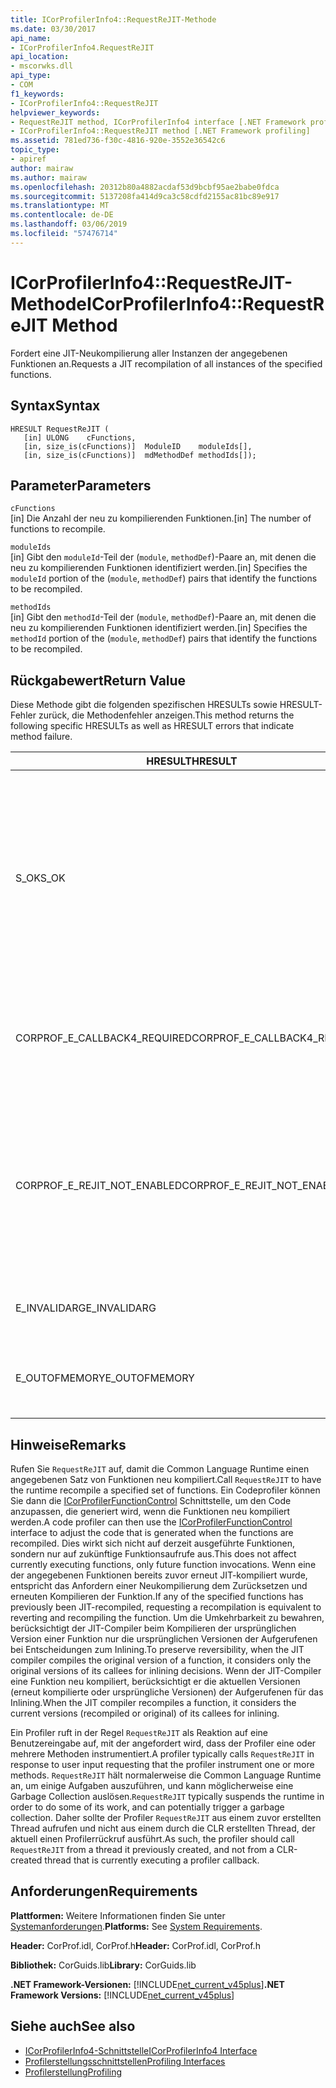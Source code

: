 ```yaml
---
title: ICorProfilerInfo4::RequestReJIT-Methode
ms.date: 03/30/2017
api_name:
- ICorProfilerInfo4.RequestReJIT
api_location:
- mscorwks.dll
api_type:
- COM
f1_keywords:
- ICorProfilerInfo4::RequestReJIT
helpviewer_keywords:
- RequestReJIT method, ICorProfilerInfo4 interface [.NET Framework profiling]
- ICorProfilerInfo4::RequestReJIT method [.NET Framework profiling]
ms.assetid: 781ed736-f30c-4816-920e-3552e36542c6
topic_type:
- apiref
author: mairaw
ms.author: mairaw
ms.openlocfilehash: 20312b80a4882acdaf53d9bcbf95ae2babe0fdca
ms.sourcegitcommit: 5137208fa414d9ca3c58cdfd2155ac81bc89e917
ms.translationtype: MT
ms.contentlocale: de-DE
ms.lasthandoff: 03/06/2019
ms.locfileid: "57476714"
---
```

# <a name="icorprofilerinfo4requestrejit-method"></a><span data-ttu-id="9462f-102">ICorProfilerInfo4::RequestReJIT-Methode</span><span class="sxs-lookup"><span data-stu-id="9462f-102">ICorProfilerInfo4::RequestReJIT Method</span></span>
<span data-ttu-id="9462f-103">Fordert eine JIT-Neukompilierung aller Instanzen der angegebenen Funktionen an.</span><span class="sxs-lookup"><span data-stu-id="9462f-103">Requests a JIT recompilation of all instances of the specified functions.</span></span>  
  
## <a name="syntax"></a><span data-ttu-id="9462f-104">Syntax</span><span class="sxs-lookup"><span data-stu-id="9462f-104">Syntax</span></span>  
  
```  
HRESULT RequestReJIT (  
   [in] ULONG    cFunctions,  
   [in, size_is(cFunctions)]  ModuleID    moduleIds[],  
   [in, size_is(cFunctions)]  mdMethodDef methodIds[]);  
```  
  
## <a name="parameters"></a><span data-ttu-id="9462f-105">Parameter</span><span class="sxs-lookup"><span data-stu-id="9462f-105">Parameters</span></span>  
 `cFunctions`  
 <span data-ttu-id="9462f-106">[in] Die Anzahl der neu zu kompilierenden Funktionen.</span><span class="sxs-lookup"><span data-stu-id="9462f-106">[in] The number of functions to recompile.</span></span>  
  
 `moduleIds`  
 <span data-ttu-id="9462f-107">[in] Gibt den `moduleId`-Teil der (`module`, `methodDef`)-Paare an, mit denen die neu zu kompilierenden Funktionen identifiziert werden.</span><span class="sxs-lookup"><span data-stu-id="9462f-107">[in] Specifies the `moduleId` portion of the (`module`, `methodDef`) pairs that identify the functions to be recompiled.</span></span>  
  
 `methodIds`  
 <span data-ttu-id="9462f-108">[in] Gibt den `methodId`-Teil der (`module`, `methodDef`)-Paare an, mit denen die neu zu kompilierenden Funktionen identifiziert werden.</span><span class="sxs-lookup"><span data-stu-id="9462f-108">[in] Specifies the `methodId` portion of the (`module`, `methodDef`) pairs that identify the functions to be recompiled.</span></span>  
  
## <a name="return-value"></a><span data-ttu-id="9462f-109">Rückgabewert</span><span class="sxs-lookup"><span data-stu-id="9462f-109">Return Value</span></span>  
 <span data-ttu-id="9462f-110">Diese Methode gibt die folgenden spezifischen HRESULTs sowie HRESULT-Fehler zurück, die Methodenfehler anzeigen.</span><span class="sxs-lookup"><span data-stu-id="9462f-110">This method returns the following specific HRESULTs as well as HRESULT errors that indicate method failure.</span></span>  
  
|<span data-ttu-id="9462f-111">HRESULT</span><span class="sxs-lookup"><span data-stu-id="9462f-111">HRESULT</span></span>|<span data-ttu-id="9462f-112">Beschreibung</span><span class="sxs-lookup"><span data-stu-id="9462f-112">Description</span></span>|  
|-------------|-----------------|  
|<span data-ttu-id="9462f-113">S_OK</span><span class="sxs-lookup"><span data-stu-id="9462f-113">S_OK</span></span>|<span data-ttu-id="9462f-114">Es wurde versucht, alle Methoden für die JIT-Neukompilierung zu markieren.</span><span class="sxs-lookup"><span data-stu-id="9462f-114">An attempt was made to mark all the methods for JIT recompilation.</span></span> <span data-ttu-id="9462f-115">Der Profiler muss implementieren die [icorprofilercallback4:: Rejiterror](../../../../docs/framework/unmanaged-api/profiling/icorprofilercallback4-rejiterror-method.md) Methode, um zu bestimmen, welche Methoden erfolgreich für die JIT-Neukompilierung markiert wurden.</span><span class="sxs-lookup"><span data-stu-id="9462f-115">The profiler must implement the [ICorProfilerCallback4::ReJITError](../../../../docs/framework/unmanaged-api/profiling/icorprofilercallback4-rejiterror-method.md) method to determine which methods were successfully marked for JIT recompilation.</span></span>|  
|<span data-ttu-id="9462f-116">CORPROF_E_CALLBACK4_REQUIRED</span><span class="sxs-lookup"><span data-stu-id="9462f-116">CORPROF_E_CALLBACK4_REQUIRED</span></span>|<span data-ttu-id="9462f-117">Der Profiler muss implementieren die [ICorProfilerCallback4](../../../../docs/framework/unmanaged-api/profiling/icorprofilercallback4-interface.md) Schnittstelle für diesen Aufruf, unterstützt werden müssen.</span><span class="sxs-lookup"><span data-stu-id="9462f-117">The profiler must implement the [ICorProfilerCallback4](../../../../docs/framework/unmanaged-api/profiling/icorprofilercallback4-interface.md) interface for this call to be supported.</span></span>|  
|<span data-ttu-id="9462f-118">CORPROF_E_REJIT_NOT_ENABLED</span><span class="sxs-lookup"><span data-stu-id="9462f-118">CORPROF_E_REJIT_NOT_ENABLED</span></span>|<span data-ttu-id="9462f-119">Die JIT-Neukompilierung wurde nicht aktiviert.</span><span class="sxs-lookup"><span data-stu-id="9462f-119">JIT recompilation has not been enabled.</span></span> <span data-ttu-id="9462f-120">Sie müssen die JIT-Neukompilierung während der Initialisierung aktivieren, indem Sie mit der [ICorProfilerInfo:: SetEventMask](../../../../docs/framework/unmanaged-api/profiling/icorprofilerinfo-seteventmask-method.md) Methode zum Festlegen der `COR_PRF_ENABLE_REJIT` Flag.</span><span class="sxs-lookup"><span data-stu-id="9462f-120">You must enable JIT recompilation during initialization by using the [ICorProfilerInfo::SetEventMask](../../../../docs/framework/unmanaged-api/profiling/icorprofilerinfo-seteventmask-method.md) method to set the `COR_PRF_ENABLE_REJIT` flag.</span></span>|  
|<span data-ttu-id="9462f-121">E_INVALIDARG</span><span class="sxs-lookup"><span data-stu-id="9462f-121">E_INVALIDARG</span></span>|<span data-ttu-id="9462f-122">`cFunctions` ist 0, oder `moduleIds` oder `methodIds` ist `NULL`.</span><span class="sxs-lookup"><span data-stu-id="9462f-122">`cFunctions` is 0, or `moduleIds` or `methodIds` is `NULL`.</span></span>|  
|||  
|<span data-ttu-id="9462f-123">E_OUTOFMEMORY</span><span class="sxs-lookup"><span data-stu-id="9462f-123">E_OUTOFMEMORY</span></span>|<span data-ttu-id="9462f-124">Die CLR konnte die Anforderung nicht abschließen, da nicht genügend Arbeitsspeicher vorhanden war.</span><span class="sxs-lookup"><span data-stu-id="9462f-124">The CLR was unable to complete the request because it ran out of memory.</span></span>|  
  
## <a name="remarks"></a><span data-ttu-id="9462f-125">Hinweise</span><span class="sxs-lookup"><span data-stu-id="9462f-125">Remarks</span></span>  
 <span data-ttu-id="9462f-126">Rufen Sie `RequestReJIT` auf, damit die Common Language Runtime einen angegebenen Satz von Funktionen neu kompiliert.</span><span class="sxs-lookup"><span data-stu-id="9462f-126">Call `RequestReJIT` to have the runtime recompile a specified set of functions.</span></span> <span data-ttu-id="9462f-127">Ein Codeprofiler können Sie dann die [ICorProfilerFunctionControl](../../../../docs/framework/unmanaged-api/profiling/icorprofilerfunctioncontrol-interface.md) Schnittstelle, um den Code anzupassen, die generiert wird, wenn die Funktionen neu kompiliert werden.</span><span class="sxs-lookup"><span data-stu-id="9462f-127">A code profiler can then use the [ICorProfilerFunctionControl](../../../../docs/framework/unmanaged-api/profiling/icorprofilerfunctioncontrol-interface.md) interface to adjust the code that is generated when the functions are recompiled.</span></span> <span data-ttu-id="9462f-128">Dies wirkt sich nicht auf derzeit ausgeführte Funktionen, sondern nur auf zukünftige Funktionsaufrufe aus.</span><span class="sxs-lookup"><span data-stu-id="9462f-128">This does not affect currently executing functions, only future function invocations.</span></span> <span data-ttu-id="9462f-129">Wenn eine der angegebenen Funktionen bereits zuvor erneut JIT-kompiliert wurde, entspricht das Anfordern einer Neukompilierung dem Zurücksetzen und erneuten Kompilieren der Funktion.</span><span class="sxs-lookup"><span data-stu-id="9462f-129">If any of the specified functions has previously been JIT-recompiled, requesting a recompilation is equivalent to reverting and recompiling the function.</span></span> <span data-ttu-id="9462f-130">Um die Umkehrbarkeit zu bewahren, berücksichtigt der JIT-Compiler beim Kompilieren der ursprünglichen Version einer Funktion nur die ursprünglichen Versionen der Aufgerufenen bei Entscheidungen zum Inlining.</span><span class="sxs-lookup"><span data-stu-id="9462f-130">To preserve reversibility, when the JIT compiler compiles the original version of a function, it considers only the original versions of its callees for inlining decisions.</span></span> <span data-ttu-id="9462f-131">Wenn der JIT-Compiler eine Funktion neu kompiliert, berücksichtigt er die aktuellen Versionen (erneut kompilierte oder ursprüngliche Versionen) der Aufgerufenen für das Inlining.</span><span class="sxs-lookup"><span data-stu-id="9462f-131">When the JIT compiler recompiles a function, it considers the current versions (recompiled or original) of its callees for inlining.</span></span>  
  
 <span data-ttu-id="9462f-132">Ein Profiler ruft in der Regel `RequestReJIT` als Reaktion auf eine Benutzereingabe auf, mit der angefordert wird, dass der Profiler eine oder mehrere Methoden instrumentiert.</span><span class="sxs-lookup"><span data-stu-id="9462f-132">A profiler typically calls `RequestReJIT` in response to user input requesting that the profiler instrument one or more methods.</span></span> <span data-ttu-id="9462f-133">`RequestReJIT` hält normalerweise die Common Language Runtime an, um einige Aufgaben auszuführen, und kann möglicherweise eine Garbage Collection auslösen.</span><span class="sxs-lookup"><span data-stu-id="9462f-133">`RequestReJIT` typically suspends the runtime in order to do some of its work, and can potentially trigger a garbage collection.</span></span> <span data-ttu-id="9462f-134">Daher sollte der Profiler `RequestReJIT` aus einem zuvor erstellten Thread aufrufen und nicht aus einem durch die CLR erstellten Thread, der aktuell einen Profilerrückruf ausführt.</span><span class="sxs-lookup"><span data-stu-id="9462f-134">As such, the profiler should call `RequestReJIT` from a thread it previously created, and not from a CLR-created thread that is currently executing a profiler callback.</span></span>  
  
## <a name="requirements"></a><span data-ttu-id="9462f-135">Anforderungen</span><span class="sxs-lookup"><span data-stu-id="9462f-135">Requirements</span></span>  
 <span data-ttu-id="9462f-136">**Plattformen:** Weitere Informationen finden Sie unter [Systemanforderungen](../../../../docs/framework/get-started/system-requirements.md).</span><span class="sxs-lookup"><span data-stu-id="9462f-136">**Platforms:** See [System Requirements](../../../../docs/framework/get-started/system-requirements.md).</span></span>  
  
 <span data-ttu-id="9462f-137">**Header:** CorProf.idl, CorProf.h</span><span class="sxs-lookup"><span data-stu-id="9462f-137">**Header:** CorProf.idl, CorProf.h</span></span>  
  
 <span data-ttu-id="9462f-138">**Bibliothek:** CorGuids.lib</span><span class="sxs-lookup"><span data-stu-id="9462f-138">**Library:** CorGuids.lib</span></span>  
  
 <span data-ttu-id="9462f-139">**.NET Framework-Versionen:** [!INCLUDE[net_current_v45plus](../../../../includes/net-current-v45plus-md.md)]</span><span class="sxs-lookup"><span data-stu-id="9462f-139">**.NET Framework Versions:** [!INCLUDE[net_current_v45plus](../../../../includes/net-current-v45plus-md.md)]</span></span>  
  
## <a name="see-also"></a><span data-ttu-id="9462f-140">Siehe auch</span><span class="sxs-lookup"><span data-stu-id="9462f-140">See also</span></span>
- [<span data-ttu-id="9462f-141">ICorProfilerInfo4-Schnittstelle</span><span class="sxs-lookup"><span data-stu-id="9462f-141">ICorProfilerInfo4 Interface</span></span>](../../../../docs/framework/unmanaged-api/profiling/icorprofilerinfo4-interface.md)
- [<span data-ttu-id="9462f-142">Profilerstellungsschnittstellen</span><span class="sxs-lookup"><span data-stu-id="9462f-142">Profiling Interfaces</span></span>](../../../../docs/framework/unmanaged-api/profiling/profiling-interfaces.md)
- [<span data-ttu-id="9462f-143">Profilerstellung</span><span class="sxs-lookup"><span data-stu-id="9462f-143">Profiling</span></span>](../../../../docs/framework/unmanaged-api/profiling/index.md)
